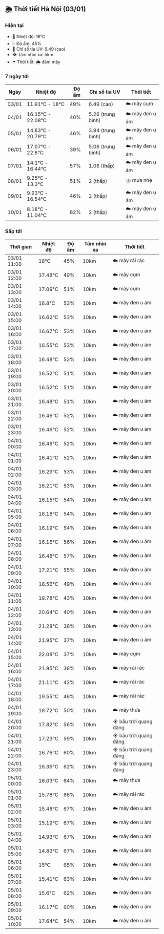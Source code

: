 ## 🌦️ Thời tiết Hà Nội (03/01)

### Hiện tại

- 🌡️ Nhiệt độ: 18℃
- 💦 Độ ẩm: 45%
- 🌟 Chỉ số tia UV: 6.49 (cao)
- 👁️ Tầm nhìn xa: 5km
- ☂️ Thời tiết: 🌦️ đám mây

### 7 ngày tới

| Ngày | Nhiệt độ | Độ ẩm | Chỉ số tia UV | Thời tiết |
| --- | --- | --- | --- | --- |
| 03/01 | 11.91℃ - 18℃ | 49% | 6.49 (cao) | ☁️ mây cụm |
| 04/01 | 16.15℃ - 22.08℃ | 40% | 5.26 (trung bình) | ☁️ mây đen u ám |
| 05/01 | 14.83℃ - 20.79℃ | 46% | 3.94 (trung bình) | ☁️ mây đen u ám |
| 06/01 | 17.07℃ - 22.8℃ | 39% | 5.06 (trung bình) | ☁️ mây đen u ám |
| 07/01 | 14.1℃ - 16.44℃ | 57% | 1.06 (thấp) | ☁️ mây đen u ám |
| 08/01 | 9.25℃ - 13.3℃ | 51% | 2 (thấp) | ⛈️ mưa nhẹ |
| 09/01 | 9.93℃ - 16.54℃ | 46% | 2 (thấp) | ☁️ mây đen u ám |
| 10/01 | 8.18℃ - 11.04℃ | 62% | 2 (thấp) | ☁️ mây đen u ám |

### Sắp tới

| Thời gian | Nhiệt độ | Độ ẩm | Tầm nhìn xa | Thời tiết |
| --- | --- | --- | --- | --- |
| 03/01 11:00 | 18℃ | 45% | 10km | ☁️ mây rải rác |
| 03/01 12:00 | 17.48℃ | 49% | 10km | ☁️ mây cụm |
| 03/01 13:00 | 17.09℃ | 51% | 10km | ☁️ mây cụm |
| 03/01 14:00 | 16.8℃ | 53% | 10km | ☁️ mây đen u ám |
| 03/01 15:00 | 16.62℃ | 53% | 10km | ☁️ mây đen u ám |
| 03/01 16:00 | 16.67℃ | 53% | 10km | ☁️ mây đen u ám |
| 03/01 17:00 | 16.55℃ | 53% | 10km | ☁️ mây đen u ám |
| 03/01 18:00 | 16.48℃ | 52% | 10km | ☁️ mây đen u ám |
| 03/01 19:00 | 16.52℃ | 51% | 10km | ☁️ mây đen u ám |
| 03/01 20:00 | 16.52℃ | 51% | 10km | ☁️ mây đen u ám |
| 03/01 21:00 | 16.48℃ | 51% | 10km | ☁️ mây đen u ám |
| 03/01 22:00 | 16.46℃ | 52% | 10km | ☁️ mây đen u ám |
| 03/01 23:00 | 16.46℃ | 52% | 10km | ☁️ mây đen u ám |
| 04/01 00:00 | 16.46℃ | 52% | 10km | ☁️ mây đen u ám |
| 04/01 01:00 | 16.41℃ | 52% | 10km | ☁️ mây đen u ám |
| 04/01 02:00 | 16.29℃ | 53% | 10km | ☁️ mây đen u ám |
| 04/01 03:00 | 16.21℃ | 53% | 10km | ☁️ mây đen u ám |
| 04/01 04:00 | 16.15℃ | 54% | 10km | ☁️ mây đen u ám |
| 04/01 05:00 | 16.18℃ | 54% | 10km | ☁️ mây đen u ám |
| 04/01 06:00 | 16.19℃ | 54% | 10km | ☁️ mây đen u ám |
| 04/01 07:00 | 16.16℃ | 56% | 10km | ☁️ mây đen u ám |
| 04/01 08:00 | 16.48℃ | 57% | 10km | ☁️ mây đen u ám |
| 04/01 09:00 | 17.21℃ | 55% | 10km | ☁️ mây đen u ám |
| 04/01 10:00 | 18.56℃ | 49% | 10km | ☁️ mây đen u ám |
| 04/01 11:00 | 19.78℃ | 43% | 10km | ☁️ mây đen u ám |
| 04/01 12:00 | 20.64℃ | 40% | 10km | ☁️ mây đen u ám |
| 04/01 13:00 | 21.28℃ | 38% | 10km | ☁️ mây đen u ám |
| 04/01 14:00 | 21.95℃ | 37% | 10km | ☁️ mây đen u ám |
| 04/01 15:00 | 22.08℃ | 37% | 10km | ☁️ mây cụm |
| 04/01 16:00 | 21.95℃ | 38% | 10km | ☁️ mây rải rác |
| 04/01 17:00 | 21.11℃ | 42% | 10km | ☁️ mây rải rác |
| 04/01 18:00 | 19.55℃ | 46% | 10km | ☁️ mây rải rác |
| 04/01 19:00 | 18.72℃ | 50% | 10km | ☁️ mây thưa |
| 04/01 20:00 | 17.82℃ | 56% | 10km | ☀️ bầu trời quang đãng |
| 04/01 21:00 | 17.23℃ | 59% | 10km | ☀️ bầu trời quang đãng |
| 04/01 22:00 | 16.76℃ | 60% | 10km | ☀️ bầu trời quang đãng |
| 04/01 23:00 | 16.36℃ | 62% | 10km | ☀️ bầu trời quang đãng |
| 05/01 00:00 | 16.03℃ | 64% | 10km | ☁️ mây thưa |
| 05/01 01:00 | 15.78℃ | 66% | 10km | ☁️ mây rải rác |
| 05/01 02:00 | 15.48℃ | 67% | 10km | ☁️ mây đen u ám |
| 05/01 03:00 | 15.19℃ | 67% | 10km | ☁️ mây đen u ám |
| 05/01 04:00 | 14.93℃ | 67% | 10km | ☁️ mây đen u ám |
| 05/01 05:00 | 14.83℃ | 67% | 10km | ☁️ mây đen u ám |
| 05/01 06:00 | 15℃ | 65% | 10km | ☁️ mây đen u ám |
| 05/01 07:00 | 15.41℃ | 63% | 10km | ☁️ mây đen u ám |
| 05/01 08:00 | 15.6℃ | 62% | 10km | ☁️ mây đen u ám |
| 05/01 09:00 | 16.17℃ | 60% | 10km | ☁️ mây đen u ám |
| 05/01 10:00 | 17.64℃ | 54% | 10km | ☁️ mây đen u ám |
